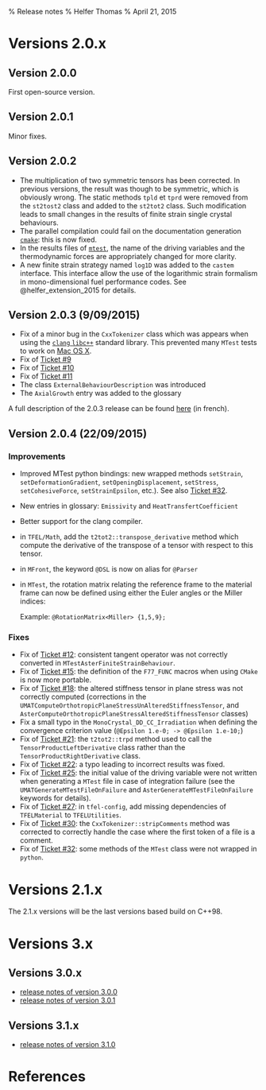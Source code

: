 % Release notes
% Helfer Thomas
% April 21, 2015

# Versions 2.0.x

## Version 2.0.0

First open-source version.

## Version 2.0.1

Minor fixes.

## Version 2.0.2

- The multiplication of two symmetric tensors has been corrected. In
  previous versions, the result was though to be symmetric, which is
  obviously wrong. The static methods `tpld` et `tprd` were removed
  from the `st2tost2` class and added to the `st2tot2` class. Such
  modification leads to small changes in the results of finite strain
  single crystal behaviours.
- The parallel compilation could fail on the documentation generation
  [`cmake`](http://www.cmake.org/): this is now fixed.
- In the results files of [`mtest`](mtest.html), the name of the
  driving variables and the thermodynamic forces are appropriately
  changed for more clarity.
- A new finite strain strategy named `log1D` was added to the `castem`
  interface. This interface allow the use of the logarithmic strain
  formalism in mono-dimensional fuel performance codes. See
  @helfer_extension_2015 for details.

## Version 2.0.3 (9/09/2015)

- Fix of a minor bug in the `CxxTokenizer` class which was appears
  when using the [`clang` `libc++`](http://libcxx.llvm.org/) standard
  library. This prevented many `MTest` tests to work on
  [Mac OS X](http://www.apple.com/fr/osx/).
- Fix of [Ticket #9](https://sourceforge.net/p/tfel/tickets/9/)
- Fix of [Ticket #10](https://sourceforge.net/p/tfel/tickets/10/)
- Fix of [Ticket #11](https://sourceforge.net/p/tfel/tickets/11/)
- The class `ExternalBehaviourDescription` was introduced
- The `AxialGrowth` entry was added to the glossary

A full description of the 2.0.3 release can be found
[here](documents/tfel/tfel-2.0.3.pdf) (in french).

## Version 2.0.4 (22/09/2015)

### Improvements

- Improved MTest python bindings: new wrapped methods `setStrain`,
  `setDeformationGradient`, `setOpeningDisplacement`, `setStress`,
  `setCohesiveForce`, `setStrainEpsilon`, etc.). See also
  [Ticket #32](https://sourceforge.net/p/tfel/tickets/32/).
- New entries in glossary: `Emissivity` and `HeatTransfertCoefficient`
- Better support for the clang compiler.
- in `TFEL/Math`, add the `t2tot2::transpose_derivative` method which
  compute the derivative of the transpose of a tensor with respect to
  this tensor.
- in `MFront`, the keyword `@DSL` is now on alias for `@Parser`
- in `MTest`, the rotation matrix relating the reference frame to the
  material frame can now be defined using either the Euler angles or
  the Miller indices:

  Example:
  `@RotationMatrix<Miller> {1,5,9};`

### Fixes

- Fix of [Ticket #12](https://sourceforge.net/p/tfel/tickets/12/):
  consistent tangent operator was not correctly converted in
  `MTestAsterFiniteStrainBehaviour`.
- Fix of [Ticket #15](https://sourceforge.net/p/tfel/tickets/15/): the
  definition of the `F77_FUNC` macros when using `CMake` is now more
  portable.
- Fix of [Ticket #18](https://sourceforge.net/p/tfel/tickets/18/): the
  altered stiffness tensor in plane stress was not correctly computed
  (corrections in the
  `UMATComputeOrthotropicPlaneStressUnAlteredStiffnessTensor`, and
  `AsterComputeOrthotropicPlaneStressAlteredStiffnessTensor` classes)
- Fix a small typo in the `MonoCrystal_DD_CC_Irradiation` when
  defining the convergence criterion value (`@Epsilon 1.e-0; ->
  @Epsilon 1.e-10;`)
- Fix of [Ticket #21](https://sourceforge.net/p/tfel/tickets/21/): the
  `t2tot2::trpd` method used to call the `TensorProductLeftDerivative`
  class rather than the `TensorProductRightDerivative` class.
- Fix of [Ticket #22](https://sourceforge.net/p/tfel/tickets/22/): a
  typo leading to incorrect results was fixed.
- Fix of [Ticket #25](https://sourceforge.net/p/tfel/tickets/25/): the
  initial value of the driving variable were not written when
  generating a `MTest` file in case of integration failure (see the
  `UMATGenerateMTestFileOnFailure` and
  `AsterGenerateMTestFileOnFailure` keywords for details).
- Fix of [Ticket #27](https://sourceforge.net/p/tfel/tickets/27/): in
  `tfel-config`, add missing dependencies of `TFELMaterial` to
  `TFELUtilities`.
- Fix of [Ticket #30](https://sourceforge.net/p/tfel/tickets/30/): the
  `CxxTokenizer::stripComments` method was corrected to correctly
  handle the case where the first token of a file is a comment.
- Fix of [Ticket #32](https://sourceforge.net/p/tfel/tickets/32/):
  some methods of the `MTest` class were not wrapped in `python`.

# Versions 2.1.x

The 2.1.x versions will be the last versions based build on C++98.

# Versions 3.x

## Versions 3.0.x

- [release notes of version 3.0.0](release-notes-3.0.html)
- [release notes of version 3.0.1](release-notes-3.0.1.html)

## Versions 3.1.x

- [release notes of version 3.1.0](release-notes-3.1.html)

# References

<!-- Local IspellDict: english -->
